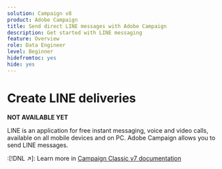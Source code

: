 ```yaml
---
solution: Campaign v8
product: Adobe Campaign
title: Send direct LINE messages with Adobe Campaign
description: Get started with LINE messaging
feature: Overview
role: Data Engineer
level: Beginner
hidefromtoc: yes
hide: yes
---
```

# Create LINE deliveries


**NOT AVAILABLE YET**


LINE is an application for free instant messaging, voice and video calls, available on all mobile devices and on PC. Adobe Campaign allows you to send LINE messages.

:[!DNL :arrow_upper_right:]: Learn more in [Campaign Classic v7 documentation](https://experienceleague.adobe.com/docs/campaign-classic/using/sending-messages/line-channel.html)

